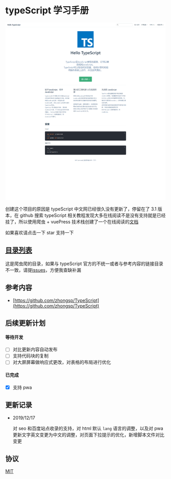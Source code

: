 # typeScript 学习手册

![demo](/public/imgage/hean.png)

创建这个项目的原因是 typeScript 中文网已经很久没有更新了，停留在了 3.1 版本，在 github 搜索 typeScript 相关教程发现大多在线阅读不是没有支持就是已经挂了，所以使用爬虫 + vuePress 技术栈创建了一个在线阅读的[文档](https://bosens-china.github.io/Typescript-manual/dist)

如果喜欢请点击一下 star 支持一下

## [目录列表](/dir.md)

这是爬虫爬的目录，如果与 typeScript 官方的不统一或者与参考内容的链接目录不一致，请提[issues](https://github.com/bosens-China/Typescript-manual/issues)，方便我查缺补漏

## 参考内容

- [https://github.com/zhongsp/TypeScript](https://github.com/zhongsp/TypeScript)

## 后续更新计划

#### 等待开发

- [ ] 对比更新内容自动发布
- [ ] 支持代码块的复制
- [ ] 对大屏屏幕做响应式更改，对表格的布局进行优化

#### 已完成

- [x] 支持 pwa

## 更新记录

- 2019/12/17

  对 seo 和百度站点收录的支持，对 html 默认 `lang` 语言的调整，以及对 pwa 更新文字英文变更为中文的调整，对页面下拉提示的优化，新增脚本文件对比变更

## 协议

[MIT](/License)
